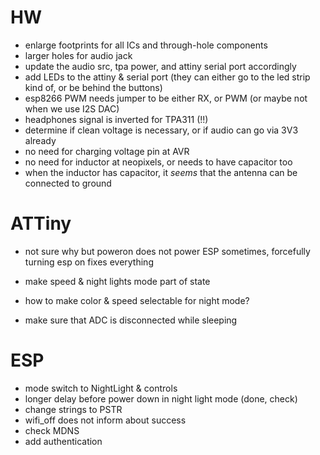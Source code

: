 # HW



- enlarge footprints for all ICs and through-hole components
- larger holes for audio jack
- update the audio src, tpa power, and attiny serial port accordingly
- add LEDs to the attiny & serial port (they can either go to the led strip kind of, or be behind the buttons)
- esp8266 PWM needs jumper to be either RX, or PWM (or maybe not when we use I2S DAC)
- headphones signal is inverted for TPA311 (!!)
- determine if clean voltage is necessary, or if audio can go via 3V3 already
- no need for charging voltage pin at AVR
- no need for inductor at neopixels, or needs to have capacitor too
- when the inductor has capacitor, it *seems* that the antenna can be connected to ground 

# ATTiny

- not sure why but poweron does not power ESP sometimes, forcefully turning esp on fixes everything

- make speed & night lights mode part of state
- how to make color & speed selectable for night mode? 
- make sure that ADC is disconnected while sleeping

# ESP

- mode switch to NightLight & controls
- longer delay before power down in night light mode (done, check)
- change strings to PSTR
- wifi_off does not inform about success
- check MDNS
- add authentication
